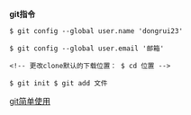 
**git指令**

```git
$ git config --global user.name 'dongrui23' 

$ git config --global user.email '邮箱' 

<!-- 更改clone默认的下载位置： $ cd 位置 -->

$ git init $ git add 文件	
```

[git简单使用](http://www.bootcss.com/p/git-guide/)
